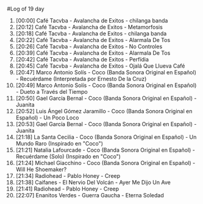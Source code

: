 #Log of 19 day

1. [00:00] Café Tacvba - Avalancha de Exitos - chilanga banda
1. [20:12] Café Tacvba - Avalancha de Exitos - Metamorfosis
1. [20:18] Café Tacvba - Avalancha de Exitos - chilanga banda
1. [20:22] Café Tacvba - Avalancha de Exitos - Alarmala De Tos
1. [20:26] Café Tacvba - Avalancha de Exitos - No Controles
1. [20:39] Café Tacvba - Avalancha de Exitos - Alarmala De Tos
1. [20:42] Café Tacvba - Avalancha de Exitos - Perfídia
1. [20:45] Café Tacvba - Avalancha de Exitos - Ojalá Que Llueva Café
1. [20:47] Marco Antonio Solís - Coco (Banda Sonora Original en Español) - Recuérdame (Interpretada por Ernesto De la Cruz)
1. [20:49] Marco Antonio Solís - Coco (Banda Sonora Original en Español) - Dueto a Través del Tiempo
1. [20:50] Gael García Bernal - Coco (Banda Sonora Original en Español) - Juanita
1. [20:52] Luis Ángel Gómez Jaramillo - Coco (Banda Sonora Original en Español) - Un Poco Loco
1. [20:53] Gael García Bernal - Coco (Banda Sonora Original en Español) - Juanita
1. [21:18] La Santa Cecilia - Coco (Banda Sonora Original en Español) - Un Mundo Raro (Inspirado en "Coco")
1. [21:21] Natalia Lafourcade - Coco (Banda Sonora Original en Español) - Recuérdame (Solo) (Inspirado en "Coco")
1. [21:24] Michael Giacchino - Coco (Banda Sonora Original en Español) - Will He Shoemaker?
1. [21:34] Radiohead - Pablo Honey - Creep
1. [21:38] Caifanes - El Nervio Del Volcán - Ayer Me Dijo Un Ave
1. [21:41] Radiohead - Pablo Honey - Creep
1. [22:07] Enanitos Verdes - Guerra Gaucha - Eterna Soledad
